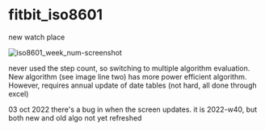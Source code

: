 # fitbit_iso8601
new watch place

![iso8601_week_num-screenshot](https://user-images.githubusercontent.com/82346707/192171688-7733ac62-54bb-4d31-b1ae-034d439e8b04.png)


never used the step count, so switching to multiple algorithm evaluation. New algorithm (see image line two) has more power efficient algorithm. However, requires annual update of date tables (not hard, all done through excel)

03 oct 2022 there's a bug in when the screen updates. it is 2022-w40, but both new and old algo not yet refreshed
